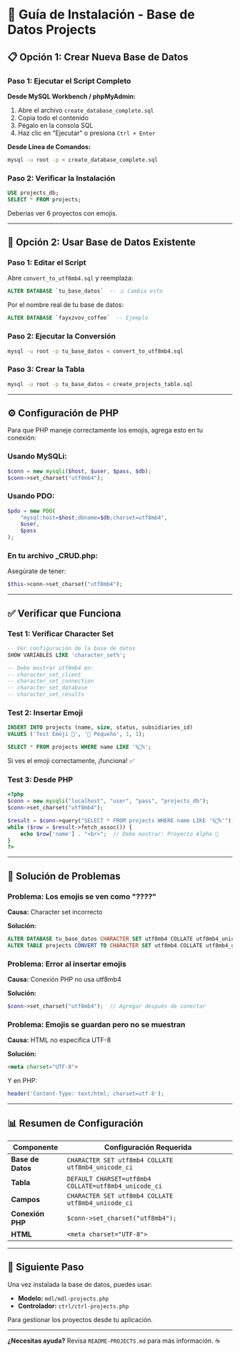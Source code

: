 # 🚀 Guía de Instalación - Base de Datos Projects

## 📋 Opción 1: Crear Nueva Base de Datos

### Paso 1: Ejecutar el Script Completo

**Desde MySQL Workbench / phpMyAdmin:**
1. Abre el archivo `create_database_complete.sql`
2. Copia todo el contenido
3. Pégalo en la consola SQL
4. Haz clic en "Ejecutar" o presiona `Ctrl + Enter`

**Desde Línea de Comandos:**
```bash
mysql -u root -p < create_database_complete.sql
```

### Paso 2: Verificar la Instalación

```sql
USE projects_db;
SELECT * FROM projects;
```

Deberías ver 6 proyectos con emojis.

---

## 🔄 Opción 2: Usar Base de Datos Existente

### Paso 1: Editar el Script

Abre `convert_to_utf8mb4.sql` y reemplaza:
```sql
ALTER DATABASE `tu_base_datos`  -- ⚠️ Cambia esto
```

Por el nombre real de tu base de datos:
```sql
ALTER DATABASE `fayxzvov_coffee`  -- Ejemplo
```

### Paso 2: Ejecutar la Conversión

```bash
mysql -u root -p tu_base_datos < convert_to_utf8mb4.sql
```

### Paso 3: Crear la Tabla

```bash
mysql -u root -p tu_base_datos < create_projects_table.sql
```

---

## ⚙️ Configuración de PHP

Para que PHP maneje correctamente los emojis, agrega esto en tu conexión:

### Usando MySQLi:
```php
$conn = new mysqli($host, $user, $pass, $db);
$conn->set_charset("utf8mb4");
```

### Usando PDO:
```php
$pdo = new PDO(
    "mysql:host=$host;dbname=$db;charset=utf8mb4",
    $user,
    $pass
);
```

### En tu archivo _CRUD.php:
Asegúrate de tener:
```php
$this->conn->set_charset("utf8mb4");
```

---

## ✅ Verificar que Funciona

### Test 1: Verificar Character Set

```sql
-- Ver configuración de la base de datos
SHOW VARIABLES LIKE 'character_set%';

-- Debe mostrar utf8mb4 en:
-- character_set_client
-- character_set_connection
-- character_set_database
-- character_set_results
```

### Test 2: Insertar Emoji

```sql
INSERT INTO projects (name, size, status, subsidiaries_id) 
VALUES ('Test Emoji 🎉', '📏 Pequeño', 1, 1);

SELECT * FROM projects WHERE name LIKE '%🎉%';
```

Si ves el emoji correctamente, ¡funciona! ✅

### Test 3: Desde PHP

```php
<?php
$conn = new mysqli("localhost", "user", "pass", "projects_db");
$conn->set_charset("utf8mb4");

$result = $conn->query("SELECT * FROM projects WHERE name LIKE '%🚀%'");
while ($row = $result->fetch_assoc()) {
    echo $row['name'] . "<br>";  // Debe mostrar: Proyecto Alpha 🚀
}
?>
```

---

## 🐛 Solución de Problemas

### Problema: Los emojis se ven como "????"

**Causa:** Character set incorrecto

**Solución:**
```sql
ALTER DATABASE tu_base_datos CHARACTER SET utf8mb4 COLLATE utf8mb4_unicode_ci;
ALTER TABLE projects CONVERT TO CHARACTER SET utf8mb4 COLLATE utf8mb4_unicode_ci;
```

### Problema: Error al insertar emojis

**Causa:** Conexión PHP no usa utf8mb4

**Solución:**
```php
$conn->set_charset("utf8mb4");  // Agregar después de conectar
```

### Problema: Emojis se guardan pero no se muestran

**Causa:** HTML no especifica UTF-8

**Solución:**
```html
<meta charset="UTF-8">
```

Y en PHP:
```php
header('Content-Type: text/html; charset=utf-8');
```

---

## 📊 Resumen de Configuración

| Componente | Configuración Requerida |
|------------|------------------------|
| **Base de Datos** | `CHARACTER SET utf8mb4 COLLATE utf8mb4_unicode_ci` |
| **Tabla** | `DEFAULT CHARSET=utf8mb4 COLLATE=utf8mb4_unicode_ci` |
| **Campos** | `CHARACTER SET utf8mb4 COLLATE utf8mb4_unicode_ci` |
| **Conexión PHP** | `$conn->set_charset("utf8mb4");` |
| **HTML** | `<meta charset="UTF-8">` |

---

## 🎯 Siguiente Paso

Una vez instalada la base de datos, puedes usar:

- **Modelo:** `mdl/mdl-projects.php`
- **Controlador:** `ctrl/ctrl-projects.php`

Para gestionar los proyectos desde tu aplicación.

---

**¿Necesitas ayuda?** Revisa `README-PROJECTS.md` para más información. ☕
